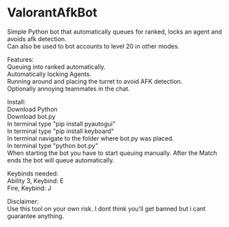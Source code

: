 # ValorantAfkBot
Simple Python bot that automatically queues for ranked, locks an agent and avoids afk detection.<br />
Can also be used to bot accounts to level 20 in other modes.<br />

Features:<br />
Queuing into ranked automatically.<br />
Automatically locking Agents.<br />
Running around and placing the turret to avoid AFK detection.<br />
Optionally annoying teammates in the chat.<br />

Install:<br />
Download Python<br />
Download bot.py<br />
In terminal type "pip install pyautogui"<br />
In terminal type "pip install keyboard"<br />
In terminal navigate to the folder where bot.py was placed.<br />
In terminal type "python bot.py"<br />
When starting the bot you have to start queuing manually. After the Match ends the bot will queue automatically.<br />

Keybinds needed:<br />
Ability 3, Keybind: E<br />
Fire, Keybind: J<br />

Disclaimer:<br />
Use this tool on your own risk. I dont think you'll get banned but i cant guarantee anything.<br />

